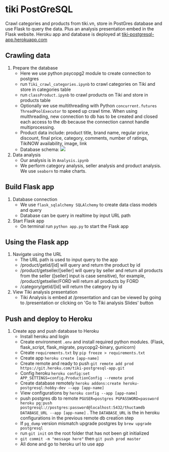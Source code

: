 # tiki PostGreSQL
Crawl categories and products from tiki.vn, store in PostGres database and use Flask to query the data. Plus an analysis presentation embed in the Flask website.
Heroku app and database is deployed at [tiki-postgresql-app.herokuapp.com](tiki-postgresql-app.herokuapp.com)

## Crawling data
1. Prepare the database
    - Here we use python psycopg2 module to create connection to postgres
    - run `Tiki_crawl_categories.ipynb` to crawl categories on Tiki and store in categories table
    - run `classProduct.ipynb` to crawl products on Tiki and store in products table
    - Optionally we use multithreading with Python `concurrent.futures ThreadPoolExecutor` to speed up crawl time. When using multhreading, new connection to db has to be created and closed each access to the db because the connection cannot handle multiprocessing.
    - Product data include: product title, brand name, regular price, discount, final price, category, comments, number of ratings, TikiNOW availability, image, link
    - Database schema:
    ![](https://i.imgur.com/3hurCl3.png)
2. Data analysis
    - Our analysis is in `Analysis.ipynb` 
    - We perform category analysis, seller analysis and product analysis. We use `seaborn` to make charts.
  
## Build Flask app
1. Database connection
    - We use `flask_sqlalchemy SQLAlchemy` to create data class models and query 
    - Database can be query in realtime by input URL path
2. Start Flask app
    - On terminal run  `python app.py` to start the Flask app

## Using the Flask app
1. Navigate using the URL
    - The URL path is used to input query to the app
    - /product/getid/[id] will query and return the product by id
    - /product/getseller/[seller] will query by seller and return all products from the seller ([seller] input is case sensitive), for example, /product/getseller/FORD will return all products by FORD
    - /category/getid/[id] will return the category by id
2. View Tiki analysis presentation
    - Tiki Analysis is embed at /presentation and can be viewed by going to /presentation or clicking on 'Go to Tiki analysis Slides' button

## Push and deploy to Heroku
1. Create app and push database to Heroku
    - Install heroku and login
    - Create environment `.env` and install required python modules. (Flask, flask_script, flask_migrate, psycopg2-binary, gunicorn)
    - Create `requirements.txt` by `pip freeze > requirements.txt`
    - Create app `heroku create [app-name]`
    - Create remote and ready to push `git remote add prod https://git.heroku.com/tiki-postgresql-app.git`
    - Config heroku `heroku config:set APP_SETTINGS=config.ProductionConfig --remote prod`
    - Create database remotely `heroku addons:create heroku-postgresql:hobby-dev --app [app-name]`
    - View configurations by `heroku config --app [app-name]`
    - push postgres db to remote `PGUSER=postgres PGPASSWORD=password heroku pg:push postgresql://postgres:password@localhost:5432/thuctamdb DATABASE_URL --app [app-name]` . The `DATABASE_URL` is the in heroku configurations in the previous remote db creation step
    - If `pg_dump` version mismatch upgrade postgres by `brew upgrade postgresql`
    - run `git init` on the root folder that has not been git initialized
    - `git commit -m "message here"` then `git push prod master`
    - All done and go to heroku url to use app

